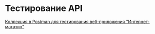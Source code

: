 # Тестирование API
[Коллекция в Postman для тестирования веб-приложения "Интернет-магазин"](https://www.postman.com/yasha91400-8743203/workspace/s-workspace/collection/48793522-1ec08949-5a6a-4460-b6c1-11d34aaeb4a0?action=share&source=copy-link&creator=48793522)
